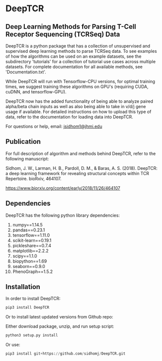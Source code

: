 # DeepTCR

## Deep Learning Methods for Parsing T-Cell Receptor Sequencing (TCRSeq) Data

DeepTCR is a python package that has a collection of unsupervised and supervised 
deep learning methods to parse TCRSeq data. To see examples of how the algorithms can 
be used on an example datasets, see the subdirectory 'tutorials' for a collection of tutorial 
use cases across multiple datasets. For complete documentation for all available methods,
see 'Documentation.txt'.

While DeepTCR will run with Tensorflow-CPU versions, for optimal training times, 
we suggest training these algorithms on GPU's (requiring CUDA, cuDNN, and tensorflow-GPU). 

DeepTCR now has the added functionality of being able to analyze paired alpha/beta chain inputs as well
as also being able to take in v/d/j gene usage if available. For detailed instructions on 
how to upload this type of data, refer to the documentation for loading data into DeepTCR.  

For questions or help, email: jsidhom1@jhmi.edu

## Publication

For full description of algorithm and methods behind DeepTCR, refer to the following manuscript:

Sidhom, J. W., Larman, H. B., Pardoll, D. M., & Baras, A. S. (2018). DeepTCR: a deep learning framework for revealing structural concepts within TCR Repertoire. bioRxiv, 464107.

https://www.biorxiv.org/content/early/2018/11/26/464107
## Dependencies

DeepTCR has the following python library dependencies:
1. numpy==1.14.5
2. pandas==0.23.1
3. tensorflow==1.11.0
4. scikit-learn==0.19.1
5. pickleshare==0.7.4
6. matplotlib==2.2.2
7. scipy==1.1.0
8. biopython==1.69
9. seaborn==0.9.0
10. PhenoGraph==1.5.2


## Installation


In order to install DeepTCR:

```python
pip3 install DeepTCR

```

Or to install latest updated versions from Github repo:
 
Either download package, unzip, and run setup script:

```python
python3 setup.py install
```

Or use:

```python
pip3 install git+https://github.com/sidhomj/DeepTCR.git

```






